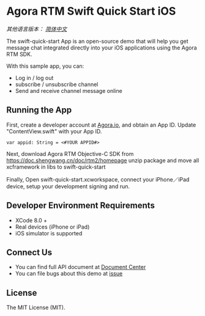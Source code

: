 # Agora RTM Swift Quick Start iOS

*其他语言版本： [简体中文](README.zh.md)*

The swift-quick-start App is an open-source demo that will help you get message chat integrated directly into your iOS applications using the Agora RTM SDK.

With this sample app, you can:

- Log in / log out
- subscribe / unsubscribe channel
- Send and receive channel message online

## Running the App
First, create a developer account at [Agora.io](https://dashboard.agora.io/signin/), and obtain an App ID. Update "ContentView.swift" with your App ID.

```
var appid: String = <#YOUR APPID#>
```

Next, download Agora RTM Objective-C SDK from https://doc.shengwang.cn/doc/rtm2/homepage
unzip package and move all xcframework in libs to swift-quick-start

Finally, Open swift-quick-start.xcworkspace, connect your iPhone／iPad device, setup your development signing and run.

## Developer Environment Requirements
* XCode 8.0 +
* Real devices (iPhone or iPad)
* iOS simulator is supported

## Connect Us

- You can find full API document at [Document Center](https://docs.agora.io/en/)
- You can file bugs about this demo at [issue](https://github.com/AgoraIO/RTM/issues)

## License

The MIT License (MIT).
